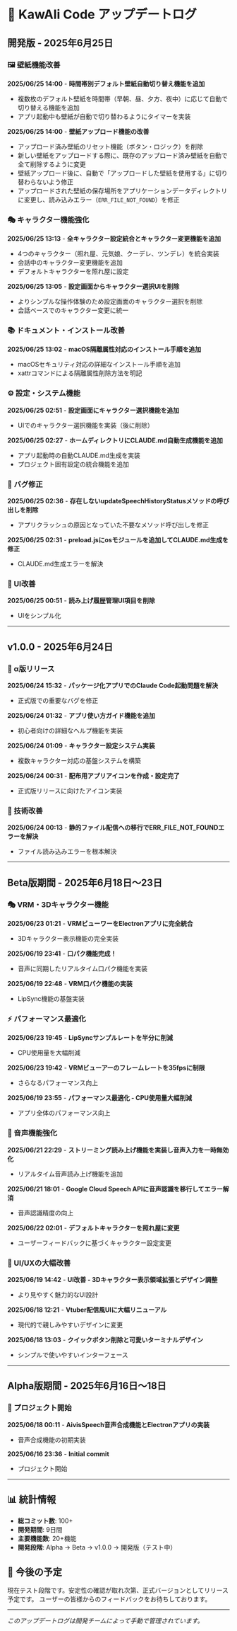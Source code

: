 # 🎀 KawAIi Code アップデートログ

## 開発版 - 2025年6月25日

### 🖼️ 壁紙機能改善
**2025/06/25 14:00** - **時間帯別デフォルト壁紙自動切り替え機能を追加**
- 複数枚のデフォルト壁紙を時間帯（早朝、昼、夕方、夜中）に応じて自動で切り替える機能を追加
- アプリ起動中も壁紙が自動で切り替わるようにタイマーを実装

**2025/06/25 14:00** - **壁紙アップロード機能の改善**
- アップロード済み壁紙のリセット機能（ボタン・ロジック）を削除
- 新しい壁紙をアップロードする際に、既存のアップロード済み壁紙を自動で全て削除するように変更
- 壁紙アップロード後に、自動で「アップロードした壁紙を使用する」に切り替わらないよう修正
- アップロードされた壁紙の保存場所をアプリケーションデータディレクトリに変更し、読み込みエラー（`ERR_FILE_NOT_FOUND`）を修正

### 🎭 キャラクター機能強化
**2025/06/25 13:13** - **全キャラクター設定統合とキャラクター変更機能を追加**
- 4つのキャラクター（照れ屋、元気娘、クーデレ、ツンデレ）を統合実装
- 会話中のキャラクター変更機能を追加
- デフォルトキャラクターを照れ屋に設定

**2025/06/25 13:05** - **設定画面からキャラクター選択UIを削除**
- よりシンプルな操作体験のため設定画面のキャラクター選択を削除
- 会話ベースでのキャラクター変更に統一

### 📚 ドキュメント・インストール改善
**2025/06/25 13:02** - **macOS隔離属性対応のインストール手順を追加**
- macOSセキュリティ対応の詳細なインストール手順を追加
- xattrコマンドによる隔離属性削除方法を明記

### ⚙️ 設定・システム機能
**2025/06/25 02:51** - **設定画面にキャラクター選択機能を追加**
- UIでのキャラクター選択機能を実装（後に削除）

**2025/06/25 02:27** - **ホームディレクトリにCLAUDE.md自動生成機能を追加**
- アプリ起動時の自動CLAUDE.md生成を実装
- プロジェクト固有設定の統合機能を追加

### 🐛 バグ修正
**2025/06/25 02:36** - **存在しないupdateSpeechHistoryStatusメソッドの呼び出しを削除**
- アプリクラッシュの原因となっていた不要なメソッド呼び出しを修正

**2025/06/25 02:31** - **preload.jsにosモジュールを追加してCLAUDE.md生成を修正**
- CLAUDE.md生成エラーを解決

### 🎨 UI改善
**2025/06/25 00:51** - **読み上げ履歴管理UI項目を削除**
- UIをシンプル化

---

## v1.0.0 - 2025年6月24日

### 🚀 α版リリース
**2025/06/24 15:32** - **パッケージ化アプリでのClaude Code起動問題を解決**
- 正式版での重要なバグを修正

**2025/06/24 01:32** - **アプリ使い方ガイド機能を追加**
- 初心者向けの詳細なヘルプ機能を実装

**2025/06/24 01:09** - **キャラクター設定システム実装**
- 複数キャラクター対応の基盤システムを構築

**2025/06/24 00:31** - **配布用アプリアイコンを作成・設定完了**
- 正式版リリースに向けたアイコン実装

### 🔧 技術改善
**2025/06/24 00:13** - **静的ファイル配信への移行でERR_FILE_NOT_FOUNDエラーを解決**
- ファイル読み込みエラーを根本解決

---

## Beta版期間 - 2025年6月18日〜23日

### 🎭 VRM・3Dキャラクター機能
**2025/06/23 01:21** - **VRMビューワーをElectronアプリに完全統合**
- 3Dキャラクター表示機能の完全実装

**2025/06/19 23:41** - **口パク機能完成！**
- 音声に同期したリアルタイム口パク機能を実装

**2025/06/19 22:48** - **VRM口パク機能の実装**
- LipSync機能の基盤実装

### ⚡ パフォーマンス最適化
**2025/06/23 19:45** - **LipSyncサンプルレートを半分に削減**
- CPU使用量を大幅削減

**2025/06/23 19:42** - **VRMビューアーのフレームレートを35fpsに制限**
- さらなるパフォーマンス向上

**2025/06/19 23:55** - **パフォーマンス最適化 - CPU使用量大幅削減**
- アプリ全体のパフォーマンス向上

### 🎤 音声機能強化
**2025/06/21 22:29** - **ストリーミング読み上げ機能を実装し音声入力を一時無効化**
- リアルタイム音声読み上げ機能を追加

**2025/06/21 18:01** - **Google Cloud Speech APIに音声認識を移行してエラー解消**
- 音声認識精度の向上

**2025/06/22 02:01** - **デフォルトキャラクターを照れ屋に変更**
- ユーザーフィードバックに基づくキャラクター設定変更

### 🎨 UI/UXの大幅改善
**2025/06/19 14:42** - **UI改善 - 3Dキャラクター表示領域拡張とデザイン調整**
- より見やすく魅力的なUI設計

**2025/06/18 12:21** - **Vtuber配信風UIに大幅リニューアル**
- 現代的で親しみやすいデザインに変更

**2025/06/18 13:03** - **クイックボタン削除と可愛いターミナルデザイン**
- シンプルで使いやすいインターフェース

---

## Alpha版期間 - 2025年6月16日〜18日

### 🎉 プロジェクト開始
**2025/06/18 00:11** - **AivisSpeech音声合成機能とElectronアプリの実装**
- 音声合成機能の初期実装

**2025/06/16 23:36** - **Initial commit**
- プロジェクト開始

---

## 📊 統計情報

- **総コミット数**: 100+
- **開発期間**: 9日間
- **主要機能数**: 20+機能
- **開発段階**: Alpha → Beta → v1.0.0 → 開発版（テスト中）

## 🎯 今後の予定

現在テスト段階です。安定性の確認が取れ次第、正式バージョンとしてリリース予定です。
ユーザーの皆様からのフィードバックをお待ちしております。

---

*このアップデートログは開発チームによって手動で管理されています。*